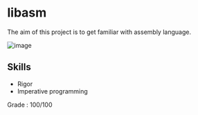 # libasm

The aim of this project is to get familiar with assembly language.

![image](https://user-images.githubusercontent.com/51337012/139271317-88ccdb9e-1213-4f9b-8e93-a6abce1461c5.png)

## Skills
* Rigor
* Imperative programming

Grade : 100/100
